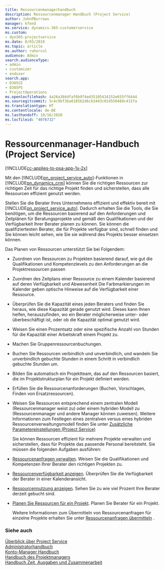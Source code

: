 ```yaml
---
title: Ressourcenmanagerhandbuch
description: Ressourcenmanager-Handbuch (Project Service)
author: JohnPBurrows
manager: kfend
ms.service: dynamics-365-customerservice
ms.custom:
- dyn365-projectservice
ms.date: 8/03/2018
ms.topic: article
ms.author: ruhercul
audience: Admin
search.audienceType:
- admin
- customizer
- enduser
search.app:
- D365CE
- D365PS
- ProjectOperations
ms.openlocfilehash: 4a26a384dfaf6b974ed35105434152e655ff6444
ms.sourcegitcommit: 5c4c9bf3ba018562d6cb3443c01d550489c415fa
ms.translationtype: HT
ms.contentlocale: de-DE
ms.lasthandoff: 10/16/2020
ms.locfileid: "4076732"
---
```

# <a name="resource-manager-guide-project-service"></a>Ressourcenmanager-Handbuch (Project Service)

[!INCLUDE[cc-applies-to-psa-app-1x-2x](../includes/cc-applies-to-psa-app-1x-2x.md)]

Mit den [!INCLUDE[pn_project_service_auto](../includes/pn-project-service-auto.md)]-Funktionen in [!INCLUDE[pn_dynamics_crm](../includes/pn-dynamics-crm.md)] können Sie die richtigen Ressourcen zur richtigen Zeit für das richtige Projekt finden und sicherstellen, dass alle Ressourcen effizient genutzt werden.  
  
 Stellen Sie die Berater Ihres Unternehmens effizient und effektiv bereit mit [!INCLUDE[pn_project_service_auto](../includes/pn-project-service-auto.md)]. Dadurch erhalten Sie die Tools, die Sie benötigen, um die Ressourcen basierend auf den Anforderungen und Zeitplänen für Beratungsprojekte und gemäß den Qualifikationen und der Verfügbarkeit Ihrer Berater planen zu können. Sie können die qualifiziertesten Berater, die für Projekte verfügbar sind, schnell finden und Sie können leicht sehen, wie Sie sie während des Projekts besser einsetzen können.  
  
 Das Planen von Ressourcen unterstützt Sie bei Folgendem:  
  
- Zuordnen von Ressourcen zu Projekten basierend darauf, wie gut die Qualifikationen und Kompetenzlevels zu den Anforderungen an die Projektressourcen passen  
  
- Zuordnen des Zeitplans einer Ressource zu einem Kalender basierend auf deren Verfügbarkeit und Abwesenheit Die Farbmarkierungen im Kalender geben optische Hinweise auf die Verfügbarkeit einer Ressource.  
  
- Überprüfen Sie die Kapazität eines jeden Beraters und finden Sie heraus, wie diese Kapazität gerade genutzt wird. Dieses kann Ihnen helfen, herauszufinden, wo ein Berater möglicherweise unter- oder überbeschäftigt ist, oder ob die Kapazität optimal genutzt wird.  
  
- Weisen Sie einen Prozentsatz oder eine spezifische Anzahl von Stunden für die Kapazität einer Arbeitskraft einem Projekt zu.  
  
- Machen Sie Gruppenressourcenbuchungen.  
  
- Buchen Sie Ressourcen verbindlich und unverbindlich, und wandeln Sie unverbindlich gebuchte Stunden in einem Schritt in verbindlich gebuchte Stunden um.  
  
- Bilden Sie automatisch ein Projektteam, das auf den Ressourcen basiert, die im Projektstrukturplan für ein Projekt definiert werden.  
  
- Erfüllen Sie die Ressourcenanforderungen (Buchen, Vorschlagen, Finden von Ersatzressourcen).  
  
- Weisen Sie Ressourcen entsprechend einem zentralen Modell (Ressourcenmanager weist zu) oder einem hybriden Modell zu (Ressourcenmanager und andere Manager können zuweisen). Weitere Informationen zum Festlegen eines zentralven versus eines hybriden Ressourcenverwaltungsmodell finden Sie unter [Zusätzliche Parametereinstellungen (Project Service)](../psa/configure-additional-parameters-settings.md)  
  
  Sie können Ressourcen effizient für mehrere Projekte verwalten und sicherstellen, dass für Projekte das passende Personal bereitsteht. Sie müssen die folgenden Aufgaben ausführen:  
  
- [Ressourcenanfragen verwalten](../psa/manage-resource-requests.md). Weisen Sie die Qualifikationen und Kompetenzen Ihrer Berater den richtigen Projekten zu.  
  
- [Ressourcenverfügbarkeit anzeigen](../psa/view-resource-availability.md). Überprüfen Sie die Verfügbarkeit der Berater in einer Kalenderansicht.  
  
- [Ressourcennutzung anzeigen](../psa/view-resource-utilization.md). Sehen Sie zu wie viel Prozent Ihre Berater derzeit gebucht sind.  
  
- [Planen Sie Ressourcen für ein Projekt](../psa/schedule-resources-project.md). Planen Sie Berater für ein Projekt.  
  
  Weitere Informationen zum Übermitteln von Ressourcenanfragen für einzelne Projekte erhalten Sie unter [Ressourcenanfragen übermitteln](../psa/submit-resource-requests.md) .  
  
### <a name="see-also"></a>Siehe auch  
 [Überblick über Project Service](../psa/overview.md)   
 [Administratorhandbuch](../psa/admin-guide.md)   
 [Konto-Manager Handbuch](../psa/account-manager-guide.md)   
 [Handbuch des Projektmanagers](../psa/project-manager-guide.md)   
 [Handbuch Zeit, Ausgaben und Zusammenarbeit](../psa/time-expense-collaboration-guide.md)
